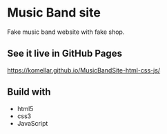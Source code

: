 # Music Band site
Fake music band website with fake shop.

## See it live in GitHub Pages
https://komellar.github.io/MusicBandSite-html-css-js/

## Build with
* html5 
* css3 
* JavaScript
